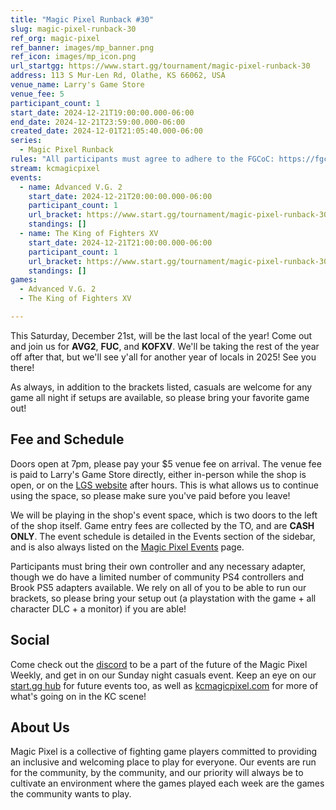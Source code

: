```yaml
---
title: "Magic Pixel Runback #30"
slug: magic-pixel-runback-30
ref_org: magic-pixel
ref_banner: images/mp_banner.png
ref_icon: images/mp_icon.png
url_startgg: https://www.start.gg/tournament/magic-pixel-runback-30
address: 113 S Mur-Len Rd, Olathe, KS 66062, USA
venue_name: Larry's Game Store
venue_fee: 5
participant_count: 1
start_date: 2024-12-21T19:00:00.000-06:00
end_date: 2024-12-21T23:59:00.000-06:00
created_date: 2024-12-01T21:05:40.000-06:00
series:
  - Magic Pixel Runback
rules: "All participants must agree to adhere to the FGCoC: https://fgcoc.com/"
stream: kcmagicpixel
events:
  - name: Advanced V.G. 2
    start_date: 2024-12-21T20:00:00.000-06:00
    participant_count: 1
    url_bracket: https://www.start.gg/tournament/magic-pixel-runback-30/events/advanced-v-g-2/brackets/1833680/2706888
    standings: []
  - name: The King of Fighters XV
    start_date: 2024-12-21T21:00:00.000-06:00
    participant_count: 1
    url_bracket: https://www.start.gg/tournament/magic-pixel-runback-30/events/king-of-fighters-xv/brackets/1833679/2706887
    standings: []
games:
  - Advanced V.G. 2
  - The King of Fighters XV

---
```


This Saturday, December 21st, will be the last local of the year! Come out and join us for **AVG2**, **FUC**, and **KOFXV**. We'll be taking the rest of the year off after that, but we'll see y'all for another year of locals in 2025! See you there!

As always, in addition to the brackets listed, casuals are welcome for any game all night if setups are available, so please bring your favorite game out! 

## Fee and Schedule

Doors open at 7pm, please pay your $5 venue fee on arrival. The venue fee is paid to Larry's Game Store directly, either in-person while the shop is open, or on the [LGS website](https://www.larrysgamestore.com/products/kc-magic-pixel-5) after hours. This is what allows us to continue using the space, so please make sure you've paid before you leave!

We will be playing in the shop's event space, which is two doors to the left of the shop itself. Game entry fees are collected by the TO, and are **CASH ONLY**. The event schedule is detailed in the Events section of the sidebar, and is also always listed on the [Magic Pixel Events](https://kcmagicpixel.com/events/) page.

Participants must bring their own controller and any necessary adapter, though we do have a limited number of community PS4 controllers and Brook PS5 adapters available. We rely on all of you to be able to run our brackets, so please bring your setup out (a playstation with the game + all character DLC + a monitor) if you are able!  

## Social

Come check out the [discord](https://discord.gg/jkmn6CVrrQ) to be a part of the future of the Magic Pixel Weekly, and get in on our Sunday night casuals event. Keep an eye on our [start.gg hub](https://www.start.gg/hub/magic-pixel) for future events too, as well as [kcmagicpixel.com](https://kcmagicpixel.com) for more of what's going on in the KC scene!

## About Us

Magic Pixel is a collective of fighting game players committed to providing an inclusive and welcoming place to play for everyone. Our events are run for the community, by the community, and our priority will always be to cultivate an environment where the games played each week are the games the community wants to play.
  